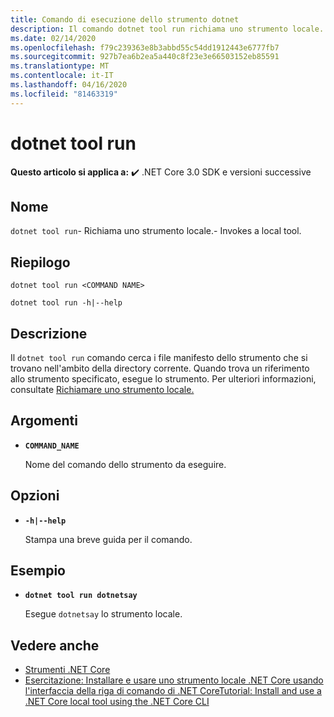 ```yaml
---
title: Comando di esecuzione dello strumento dotnet
description: Il comando dotnet tool run richiama uno strumento locale.
ms.date: 02/14/2020
ms.openlocfilehash: f79c239363e8b3abbd55c54dd1912443e6777fb7
ms.sourcegitcommit: 927b7ea6b2ea5a440c8f23e3e66503152eb85591
ms.translationtype: MT
ms.contentlocale: it-IT
ms.lasthandoff: 04/16/2020
ms.locfileid: "81463319"
---
```

# <a name="dotnet-tool-run"></a>dotnet tool run

**Questo articolo si applica a:** ✔️ .NET Core 3.0 SDK e versioni successive

## <a name="name"></a>Nome

`dotnet tool run`- Richiama uno strumento locale.- Invokes a local tool.

## <a name="synopsis"></a>Riepilogo

```dotnetcli
dotnet tool run <COMMAND NAME>

dotnet tool run -h|--help
```

## <a name="description"></a>Descrizione

Il `dotnet tool run` comando cerca i file manifesto dello strumento che si trovano nell'ambito della directory corrente. Quando trova un riferimento allo strumento specificato, esegue lo strumento. Per ulteriori informazioni, consultate [Richiamare uno strumento locale.](global-tools.md#invoke-a-local-tool)

## <a name="arguments"></a>Argomenti

- **`COMMAND_NAME`**

  Nome del comando dello strumento da eseguire.

## <a name="options"></a>Opzioni

- **`-h|--help`**

  Stampa una breve guida per il comando.

## <a name="example"></a>Esempio

- **`dotnet tool run dotnetsay`**

  Esegue `dotnetsay` lo strumento locale.

## <a name="see-also"></a>Vedere anche

- [Strumenti .NET Core](global-tools.md)
- [Esercitazione: Installare e usare uno strumento locale .NET Core usando l'interfaccia della riga di comando di .NET CoreTutorial: Install and use a .NET Core local tool using the .NET Core CLI](local-tools-how-to-use.md)
